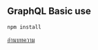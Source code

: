 ## GraphQL Basic use

```
npm install
```

[อ่านบทความ](https://wiki.bridgeasia.me/post/software/graphql/)
